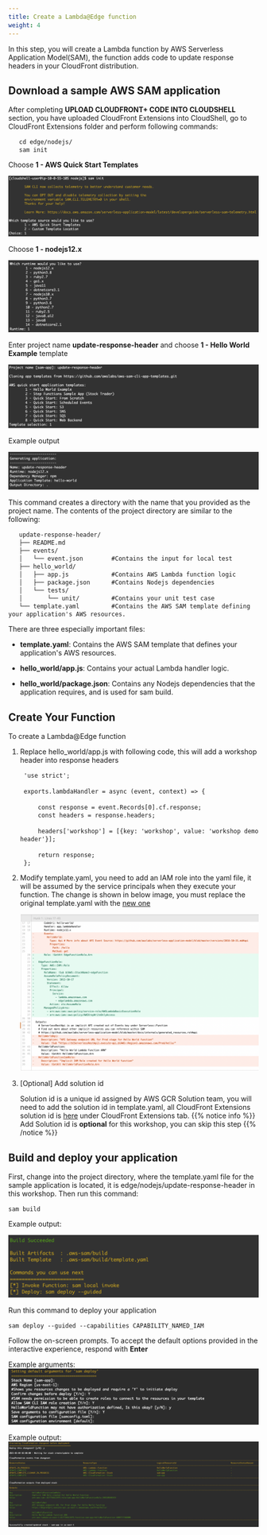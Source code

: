 ```yaml
---
title: Create a Lambda@Edge function 
weight: 4
---
```


In this step, you will create a Lambda function by AWS Serverless Application Model(SAM), the function adds code to update response headers in your CloudFront distribution.


## Download a sample AWS SAM application

After completing **UPLOAD CLOUDFRONT+ CODE INTO CLOUDSHELL** section, you have uploaded CloudFront Extensions into CloudShell, go to CloudFront Extensions folder and perform following commands:

       cd edge/nodejs/
       sam init

   Choose **1 - AWS Quick Start Templates**
   
   ![SAM init1](/images/sam-init1.png)

   Choose **1 - nodejs12.x**
   
   ![SAM init2](/images/sam-init2.png) 

   Enter project name **update-response-header** and choose **1 - Hello World Example** template
   
   ![SAM init3](/images/sam-init3.png)  

   Example output

   ![SAM init output](/images/sam-init-output.png)

   This command creates a directory with the name that you provided as the project name. The contents of the project directory are similar to the following:

       update-response-header/
       ├── README.md
       ├── events/
       │   └── event.json        #Contains the input for local test
       ├── hello_world/
       │   ├── app.js            #Contains AWS Lambda function logic
       │   ├── package.json      #Contains Nodejs dependencies 
       │   └── tests/
       │       └── unit/         #Contains your unit test case
       └── template.yaml         #Contains the AWS SAM template defining your application's AWS resources.

   There are three especially important files:

   - **template.yaml**: Contains the AWS SAM template that defines your application's AWS resources.

   - **hello_world/app.js**: Contains your actual Lambda handler logic.

   - **hello_world/package.json**: Contains any Nodejs dependencies that the application requires, and is used for sam build.

## Create Your Function
To create a Lambda@Edge function

1. Replace hello_world/app.js with following code, this will add a workshop header into response headers

        'use strict';

        exports.lambdaHandler = async (event, context) => {

            const response = event.Records[0].cf.response;
            const headers = response.headers;
        
            headers['workshop'] = [{key: 'workshop', value: 'workshop demo header'}];
        
            return response;
        };

2. Modify template.yaml, you need to add an IAM role into the yaml file, it will be assumed by the service principals when they execute your function. The change is shown in below image, you must replace the original template.yaml with the [new one](https://drive.corp.amazon.com/documents/lvning@/Workshop/template.yaml)

   ![Yaml Changes](/images/yaml_changes.png)
    
3. [Optional] Add solution id

   Solution id is a unique id assigned by AWS GCR Solution team, you will need to add the solution id in template.yaml, all CloudFront Extensions solution id is [here](https://quip-amazon.com/nXxXAl58SGQF/2021-Solution-Progress-Tracking-Board) under CloudFront Extensions tab.
   {{% notice info %}}
   Add Solution id is **optional** for this workshop, you can skip this step
   {{% /notice %}}


## Build and deploy your application

First, change into the project directory, where the template.yaml file for the sample application is located, it is edge/nodejs/update-response-header in this workshop. Then run this command:
        
    sam build

Example output:

![SAM Build Output](/images/sam-build-output.png)

Run this command to deploy your application

    sam deploy --guided --capabilities CAPABILITY_NAMED_IAM

Follow the on-screen prompts. To accept the default options provided in the interactive experience, respond with **Enter**

Example arguments:
![SAM Deploy Args](/images/sam-deploy-args.png)

Example output:
![SAM Deploy Output](/images/sam-deploy-output.png)

